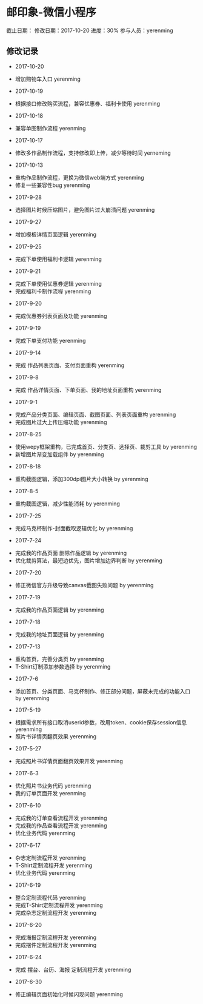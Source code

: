# 邮印象-微信小程序
截止日期：
修改日期：2017-10-20
进度：30% 
参与人员：yerenming

## 修改记录
- 2017-10-20
* 增加购物车入口 yerenming

- 2017-10-19
* 根据接口修改购买流程，兼容优惠券、福利卡使用 yerenming

- 2017-10-18
* 兼容单图制作流程 yerenming

- 2017-10-17
* 修改多作品制作流程，支持修改即上传，减少等待时间 yerneming

- 2017-10-13
* 重构作品制作流程，更换为微信web端方式 yerenming
* 修复一些兼容性bug yerenming

- 2017-9-28
* 选择图片时候压缩图片，避免图片过大崩溃问题 yerenming

- 2017-9-27
* 增加模板详情页面逻辑 yerenming

- 2017-9-25
* 完成下单使用福利卡逻辑 yerenming

- 2017-9-21
* 完成下单使用优惠券逻辑 yerenming
* 完成福利卡制作流程 yerenming

- 2017-9-20
* 完成优惠券列表页面及功能 yerenming

- 2017-9-19
* 完成下单支付功能 yerenming

- 2017-9-14
* 完成 作品列表页面、支付页面重构 yerenming

- 2017-9-8
* 完成 作品详情页面、下单页面、我的地址页面重构 yerenming

- 2017-9-1
* 完成产品分类页面、编辑页面、截图页面、列表页面重构 yerenming
* 完成图片过大上传压缩功能 yerenming

- 2017-8-25
* 使用wepy框架重构，已完成首页、分类页、选择页、裁剪工具 by yerenming
* 新增图片渐变加载组件 by yerenming

- 2017-8-18
* 重构截图逻辑，添加300dpi图片大小转换 by yerenming

- 2017-8-5
* 重构截图逻辑，减少性能消耗 by yerenming

- 2017-7-25
* 完成马克杯制作-封面截取逻辑优化 by yerenming

- 2017-7-24
* 完成我的作品页面 删除作品逻辑 by yerenming
* 优化裁剪算法，最短边优先，图片增加边界判断 by yerenming

- 2017-7-20
* 修正微信官方升级导致canvas截图失败问题 by yerenming

- 2017-7-19
* 完成我的作品页面逻辑 by yerenming

- 2017-7-18
* 完成我的地址页面逻辑 by yerenming

- 2017-7-13
* 重构首页，完善分类页 by yerenming
* T-Shirt订制添加参数选择 by yerenming

- 2017-7-6
* 添加首页、分类页面、马克杯制作、修正部分问题，屏蔽未完成的功能入口 by yerenming

- 2017-5-19
* 根据需求所有接口取消userid参数，改用token、cookie保存session信息 yerenming
* 照片书详情页翻页效果 yerenming

- 2017-5-27
* 完成照片书详情页面翻页效果开发 yerenming


- 2017-6-3
* 优化照片书业务代码 yerenming
* 我的订单页面开发 yerenming

- 2017-6-10
* 完成我的订单查看流程开发 yerenming
* 完成我的作品查看流程开发 yerenming
* 优化业务代码 yerenming

- 2017-6-17
* 杂志定制流程开发 yerenming
* T-Shirt定制流程开发 yerenming
* 优化业务代码 yerenming

- 2017-6-19
* 整合定制流程代码 yerenming
* 完成T-Shirt定制流程开发 yerenming
* 完成杂志定制流程开发 yerenming

- 2017-6-20
* 完成海报定制流程开发 yerenming
* 完成摆件定制流程开发 yerenming

- 2017-6-24
* 完成 摆台、台历、海报 定制流程开发 yerenming

- 2017-6-30
* 修正编辑页面初始化时候闪现问题 yerenming
